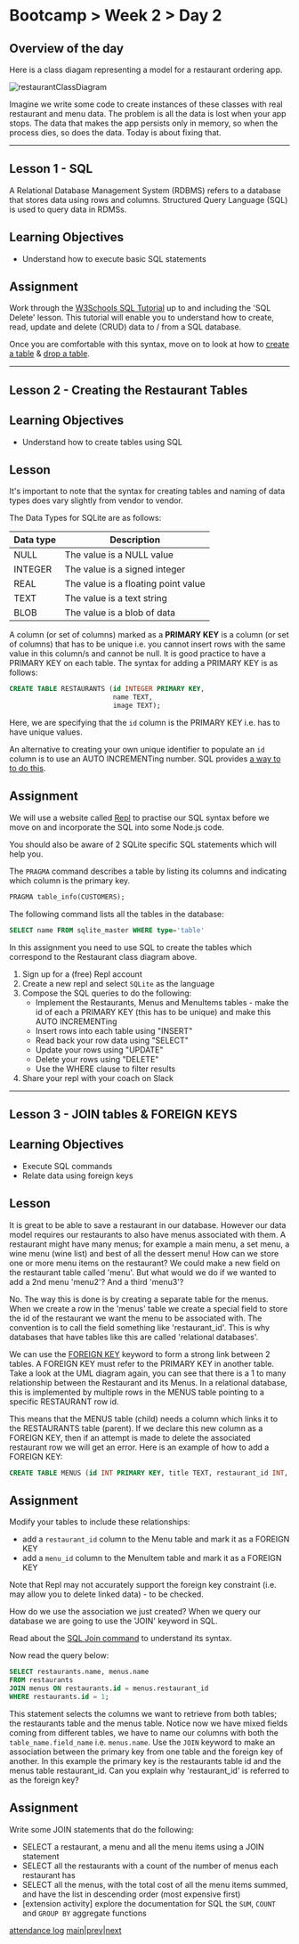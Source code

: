 # Bootcamp > Week 2 > Day 2

## Overview of the day

Here is a class diagam representing a model for a restaurant ordering app. 

![restaurantClassDiagram](https://user-images.githubusercontent.com/1316724/105141638-5d11d500-5af1-11eb-98ee-d177df9c5894.png)

Imagine we write some code to create instances of these classes with real restaurant and menu data. The problem is all the data is lost when your app stops. The data that makes the app persists only in memory, so when the process dies, so does the data. Today is about fixing that.

<hr/>

## Lesson 1 - SQL
A Relational Database Management System (RDBMS) refers to a database that stores data using rows and columns. Structured Query Language (SQL) is used to query data in RDMSs.

## Learning Objectives

* Understand how to execute basic SQL statements

## Assignment
Work through the [W3Schools SQL Tutorial](https://www.w3schools.com/sql/sql_syntax.asp) up to and including the 'SQL Delete' lesson. This tutorial will enable you to understand how to create, read, update and delete (CRUD) data to / from a SQL database.

Once you are comfortable with this syntax, move on to look at how to [create a table](https://www.w3schools.com/sql/sql_create_table.asp) & [drop a table](https://www.w3schools.com/sql/sql_drop_table.asp).

----
## Lesson 2 - Creating the Restaurant Tables
## Learning Objectives
* Understand how to create tables using SQL

## Lesson

It's important to note that the syntax for creating tables and naming of data types does vary slightly from vendor to vendor.

The Data Types for SQLite are as follows:

|Data type|Description|
|---------|-----------|
|NULL|The value is a NULL value|
|INTEGER|The value is a signed integer|
|REAL|The value is a floating point value|
|TEXT|The value is a text string|
|BLOB|The value is a blob of data|

A column (or set of columns) marked as a **PRIMARY KEY** is a column (or set of columns) that has to be unique i.e. you cannot insert rows with the same value in this column/s and cannot be null. It is good practice to have a PRIMARY KEY on each table. The syntax for adding a PRIMARY KEY is as follows:

```sql
CREATE TABLE RESTAURANTS (id INTEGER PRIMARY KEY, 
                          name TEXT, 
                          image TEXT);
```
Here, we are specifying that the `id` column is the PRIMARY KEY i.e. has to have unique values.

An alternative to creating your own unique identifier to populate an `id` column is to use an AUTO INCREMENTing number. SQL provides [a way to to do this](https://www.w3schools.com/sql/sql_autoincrement.asp).


## Assignment
We will use a website called [Repl](https://repl.it/) to practise our SQL syntax before we move on and incorporate the SQL into some Node.js code.

You should also be aware of 2 SQLite specific SQL statements which will help you.

The `PRAGMA` command describes a table by listing its columns and indicating which column is the primary key.
```sql
PRAGMA table_info(CUSTOMERS);
``` 

The following command lists all the tables in the database:
```sql
SELECT name FROM sqlite_master WHERE type='table'
```
In this assignment you need to use SQL to create the tables which correspond to the Restaurant class diagram above. 

  1. Sign up for a (free) Repl account
  2. Create a new repl and select `SQLite` as the language
  3. Compose the SQL queries to do the following:
     * Implement the Restaurants, Menus and MenuItems tables - make the id of each a PRIMARY KEY (this has to be unique) and make this AUTO INCREMENTing
     * Insert rows into each table using "INSERT"
     * Read back your row data using "SELECT"
     * Update your rows using "UPDATE"
     * Delete your rows using "DELETE"
     * Use the WHERE clause to filter results  
  4. Share your repl with your coach on Slack

----

## Lesson 3 - JOIN tables & FOREIGN KEYS

## Learning Objectives
* Execute SQL commands
* Relate data using foreign keys

## Lesson
It is great to be able to save a restaurant in our database. However our data model requires our restaurants to also have menus associated with them. A restaurant might have many menus; for example a main menu, a set menu, a wine menu (wine list) and best of all the dessert menu! How can we store one or more menu items on the restaurant? We could make a new field on the restaurant table called 'menu'. But what would we do if we wanted to add a 2nd menu 'menu2'? And a third 'menu3'?

No. The way this is done is by creating a separate table for the menus. When we create a row in the 'menus' table we create a special field to store the id of the restaurant we want the menu to be associated with. The convention is to call the field something like 'restaurant_id'. This is why databases that have tables like this are called 'relational databases'.

We can use the [FOREIGN KEY](https://www.w3schools.com/sql/sql_foreignkey.asp) keyword to form a strong link between 2 tables. A FOREIGN KEY must refer to the PRIMARY KEY in another table. Take a look at the UML diagram again, you can see that there is a 1 to many relationship between the Restaurant and its Menus. In a relational database, this is implemented by multiple rows in the MENUS table pointing to a specific RESTAURANT row id.

This means that the MENUS table (child) needs a column which links it to the RESTAURANTS table (parent). If we declare this new column as a FOREIGN KEY, then if an attempt is made to delete the associated restaurant row we will get an error. Here is an example of how to add a FOREIGN KEY:

```sql
CREATE TABLE MENUS (id INT PRIMARY KEY, title TEXT, restaurant_id INT, FOREIGN KEY (restaurant_id) REFERENCES RESTAURANTS(id))
```

## Assignment
Modify your tables to include these relationships:
   * add a `restaurant_id` column to the Menu table and mark it as a FOREIGN KEY 
   * add a `menu_id` column to the MenuItem table and mark it as a FOREIGN KEY 

Note that Repl may not accurately support the foreign key constraint (i.e. may allow you to delete linked data) - to be checked.

How do we use the association we just created? When we query our database we are going to use the 'JOIN' keyword in SQL.

Read about the [SQL Join command](https://www.w3schools.com/sql/sql_join.asp) to understand its syntax.

Now read the query below:

```sql
SELECT restaurants.name, menus.name 
FROM restaurants 
JOIN menus ON restaurants.id = menus.restaurant_id 
WHERE restaurants.id = 1;
```
This statement selects the columns we want to retrieve from both tables; the restaurants table and the menus table. Notice now we have mixed fields coming from different tables, we have to name our columns with both the `table_name.field_name` i.e. `menus.name`. Use the `JOIN` keyword to make an association between the primary key from one table and the foreign key of another. In this example the primary key is the restaurants table id and the menus table restaurant_id. Can you explain why 'restaurant_id' is referred to as the foreign key?

## Assignment

Write some JOIN statements that do the following:

* SELECT a restaurant, a menu and all the menu items using a JOIN statement
* SELECT all the restaurants with a count of the number of menus each restaurant has
* SELECT all the menus, with the total cost of all the menu items summed, and have the list in descending order (most expensive first)
* [extension activity] explore the documentation for SQL the `SUM`, `COUNT` and `GROUP BY` aggregate functions


[attendance log](https://platform.multiverse.io/apprentice/attendance-log/159)
[main](/swe)|[prev](/swe/bootcamp/wk2/day1.html)|[next](/swe/bootcamp/wk2/day3.html)


